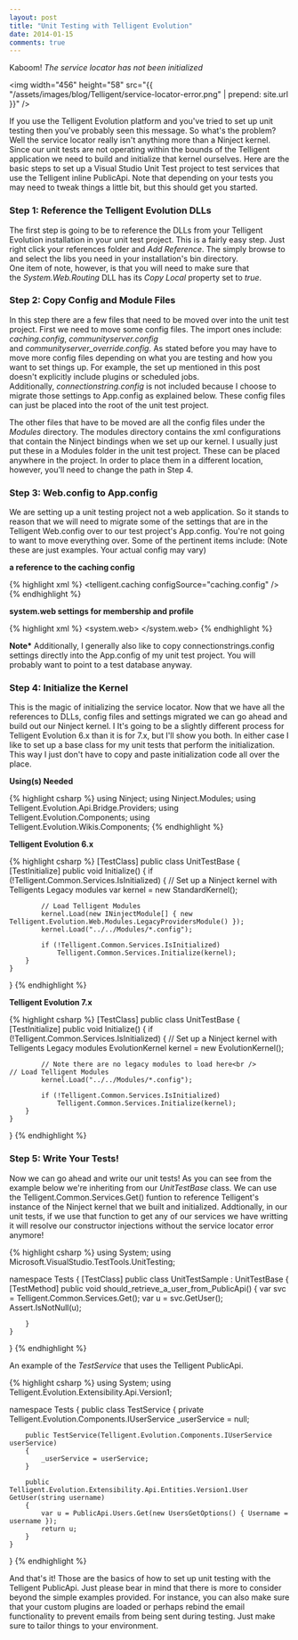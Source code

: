 ```yaml
---
layout: post
title: "Unit Testing with Telligent Evolution"
date: 2014-01-15
comments: true
---
```

Kaboom! <em>The service locator has not been initialized</em>  

<img width="456" height="58" src="{{ "/assets/images/blog/Telligent/service-locator-error.png" | prepend: site.url }}" />  

If you use the Telligent Evolution platform and you've tried to set up unit testing then you've probably seen this message. So what's the problem? Well the service locator really isn't anything more than a Ninject kernel. Since our unit tests are not operating within the bounds of the Telligent application we need to build and initialize that kernel ourselves. Here are the basic steps to set up a Visual Studio Unit Test project to test services that use the Telligent inline PublicApi. Note that depending on your tests you may need to tweak things a little bit, but this should get you started.  

### Step 1: Reference the Telligent Evolution DLLs
The first step is going to be to reference the DLLs from your Telligent Evolution installation in your unit test project. This is a fairly easy step. Just right click your references folder and <i>Add Reference</i>. The simply browse to and select the libs you need in your installation's bin directory.  
One item of note, however, is that you will need to make sure that the&nbsp;<em>System.Web.Routing</em> DLL has its&nbsp;<em>Copy Local</em> property set to <em>true</em>.  

### Step 2: Copy Config and Module Files
<p>In this step there are a few files that need to be moved over into the unit test project. First we need to move some config files. The import ones include: <em>caching.config</em>,&nbsp;<em>communityserver.config</em> and&nbsp;<em>communityserver_override.config</em>. As stated before you may have to move more config files depending on what you are testing and how you want to set things up. For example, the set up mentioned in this post doesn't explicitly include plugins or scheduled jobs. Additionally,&nbsp;<em>connectionstring.config&nbsp;</em>is not included because I choose to migrate those settings to App.config as explained below. These config files can just be placed into the root of the unit test project.</p>
<p>The other files that have to be moved are all the config files under the <em>Modules</em> directory. The modules directory contains the xml configurations that contain the Ninject bindings when we set up our kernel. I usually just put these in a Modules folder in the unit test project. These can be placed anywhere in the project. In order to place them in a different location, however, you'll need to change the path in Step 4.</p>
<h3>Step 3: Web.config to App.config</h3>
<p>We are setting up a unit testing project not a web application. So it stands to reason that we will need to migrate some of the settings that are in the Telligent Web.config over to our test project's App.config. You're not going to want to move everything over. Some of the pertinent items include: (Note these are just examples. Your actual config may vary)</p>
<p><strong>a reference to the caching config</strong></p>

{% highlight xml %}
<telligent.caching configSource="caching.config" />
{% endhighlight %}

<p><strong>system.web settings for membership and profile</strong></p>

{% highlight xml %}
<system.web>
  <membership userIsOnlineTimeWindow="15" defaultProvider="Telligent.EvolutionSqlProvider">
    <providers>
      <clear />
      <add name="Telligent.EvolutionSqlProvider" type="Telligent.Evolution.AspNetMemberRole.CSMembershipProvider, Telligent.Evolution.AspNetMemberRole" connectionStringName="SiteSqlServer" enablePasswordRetrieval="false" enablePasswordReset="true" requiresQuestionAndAnswer="false" requiresUniqueEmail="true" passwordFormat="Hashed" applicationName="dev" description="Stores and retrieves membership data from the local Microsoft SQL Server database" maxInvalidPasswordAttempts="5" passwordAttemptWindow="5" minRequiredPasswordLength="6" minRequiredNonalphanumericCharacters="0" />
    </providers>
  </membership>
  <profile defaultProvider="Telligent.EvolutionSqlProvider" enabled="true">
    <providers>
      <clear />
      <add name="Telligent.EvolutionSqlProvider" type="Telligent.Evolution.AspNetMemberRole.CSProfileProvider, Telligent.Evolution.AspNetMemberRole" connectionStringName="SiteSqlServer" applicationName="dev" description="Stores and retrieves profile data from the local Microsoft SQL Server database" />
    </providers>
    <properties>
      <add name="commonName" type="string" />
      <add name="birthdate" type="DateTime" />
      <add name="gender" type="int" defaultValue="0" />
      <add name="dateFormat" type="string" />
      <add name="publicEmail" type="string" />
      <add name="language" type="string" />
      <add name="webAddress" type="string" />
      <add name="webLog" type="string" />
      <add name="webGallery" type="string" />
      <add name="signature" type="string" />
      <add name="signatureFormatted" type="string" />
      <add name="location" type="string" />
      <add name="occupation" type="string" />
      <add name="interests" type="string" />
      <add name="msnIM" type="string" />
      <add name="yahooIM" type="string" />
      <add name="aolIM" type="string" />
      <add name="icqIM" type="string" />
      <add name="enablePostPreviewPopup" type="System.Boolean" defaultValue="false" />
      <add name="enableEmoticons" type="System.Boolean" defaultValue="true" />
      <add name="timezone" type="System.Double" defaultValue="0" />
      <add name="timeZoneInfo" type="string" />
      <add name="fontsize" type="int" defaultValue="0" />
      <add name="bio" type="string" />
    </properties>
  </profile>
</system.web>
{% endhighlight %}

<p><strong>Note*</strong> Additionally, I generally also like to copy connectionstrings.config settings directly into the App.config of my unit test project. You will probably want to point to a test database anyway.</p>
<h3>Step 4: Initialize the Kernel</h3>
<p>This is the magic of initializing the service locator. Now that we have all the references to DLLs, config files and settings migrated we can go ahead and build out our Ninject kernel. I It's going to be a slightly different process for Telligent Evolution 6.x than it is for 7.x, but I'll show you both. In either case I like to set up a base class for my unit tests that perform the initialization. This way I just don't have to copy and paste initialization code all over the place.</p>
<p><strong>Using(s) Needed</strong></p>

{% highlight csharp %} 
using Ninject;
using Ninject.Modules;
using Telligent.Evolution.Api.Bridge.Providers;
using Telligent.Evolution.Components;
using Telligent.Evolution.Wikis.Components;
{% endhighlight %}

<p><strong>Telligent Evolution 6.x</strong></p>

{% highlight csharp %}
[TestClass]
public class UnitTestBase
{
    [TestInitialize]
    public void Initialize()
    {
        if (!Telligent.Common.Services.IsInitialized)
        {
            // Set up a Ninject kernel with Telligents Legacy modules
            var kernel = new StandardKernel();

            // Load Telligent Modules
            kernel.Load(new INinjectModule[] { new Telligent.Evolution.Web.Modules.LegacyProvidersModule() });
            kernel.Load("../../Modules/*.config");

            if (!Telligent.Common.Services.IsInitialized)
                Telligent.Common.Services.Initialize(kernel);
        }
    }
}
{% endhighlight %}

<p><strong>Telligent Evolution 7.x</strong></p>

{% highlight csharp %}
[TestClass]
public class UnitTestBase
{
    [TestInitialize]
    public void Initialize()
    {
        if (!Telligent.Common.Services.IsInitialized)
        {
            // Set up a Ninject kernel with Telligents Legacy modules
            EvolutionKernel kernel = new EvolutionKernel();

            // Note there are no legacy modules to load here<br />            // Load Telligent Modules
            kernel.Load("../../Modules/*.config");

            if (!Telligent.Common.Services.IsInitialized)
                Telligent.Common.Services.Initialize(kernel);
        }
    }
}
{% endhighlight %}

<h3>Step 5: Write Your Tests!</h3>
<p>Now we can go ahead and write our unit tests! As you can see from the example below we're inheriting from our <em>UnitTestBase</em> class. We can use the Telligent.Common.Services.Get<T>() funtion to reference Telligent's instance of the Ninject kernel that we built and initialized. Addtionally, in our unit tests, if we use that function to get any of our services we have writting it will resolve our constructor injections without the service locator error anymore!</p>

{% highlight csharp %}
using System;
using Microsoft.VisualStudio.TestTools.UnitTesting;

namespace Tests
{
    [TestClass]
    public class UnitTestSample : UnitTestBase
    {
        [TestMethod]
        public void should_retrieve_a_user_from_PublicApi()
        {
            var svc = Telligent.Common.Services.Get<TestService>();
            var u = svc.GetUser();
            Assert.IsNotNull(u);

        }
    }
}
{% endhighlight %}

<p>An example of the <em>TestService</em> that uses the Telligent PublicApi.</p>

{% highlight csharp %}
using System;
using Telligent.Evolution.Extensibility.Api.Version1;

namespace Tests
{
    public class TestService
    {
        private Telligent.Evolution.Components.IUserService _userService = null;

        public TestService(Telligent.Evolution.Components.IUserService userService)
        {
            _userService = userService;
        }

        public Telligent.Evolution.Extensibility.Api.Entities.Version1.User GetUser(string username)
        {
            var u = PublicApi.Users.Get(new UsersGetOptions() { Username = username });
            return u;
        }
    }
}
{% endhighlight %}

<p>And that's it! Those are the basics of how to set up unit testing with the Telligent PublicApi. Just please bear in mind that there is more to consider beyond the simple examples provided. For instance, you can also make sure that your custom plugins are loaded or perhaps rebind the email functionality to prevent emails from being sent during testing. Just make sure to tailor things to your environment.</p>